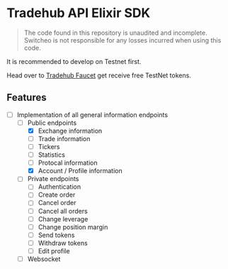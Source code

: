 # Tradehub API Elixir SDK

> The code found in this repository is unaudited and incomplete. Switcheo is not responsible for any losses incurred when using this code.

It is recommended to develop on Testnet first.

Head over to [Tradehub Faucet](https://t.me/the_tradehub_bot) get receive free TestNet tokens.


## Features

* [ ] Implementation of all general information endpoints
  * [ ] Public endpoints
    * [x] Exchange information
    * [ ] Trade information
    * [ ] Tickers
    * [ ] Statistics
    * [ ] Protocal information
    * [x] Account / Profile information
  * [ ] Private endpoints
    * [ ] Authentication
    * [ ] Create order
    * [ ] Cancel order
    * [ ] Cancel all orders
    * [ ] Change leverage
    * [ ] Change position margin
    * [ ] Send tokens
    * [ ] Withdraw tokens
    * [ ] Edit profile
  * [ ] Websocket